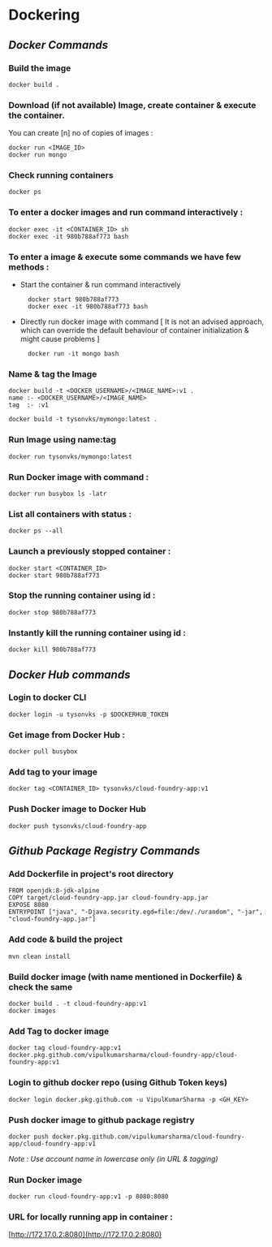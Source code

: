 # Dockering


## <i>Docker Commands</i>

### Build the image
    
    docker build .

### Download (if not available) Image, create container & execute the container. 
You can create [n] no of copies of images :

    docker run <IMAGE_ID>
    docker run mongo

### Check running containers
    
    docker ps

### To enter a docker images and run command interactively :

    docker exec -it <CONTAINER_ID> sh
    docker exec -it 980b788af773 bash    

### To enter a image & execute some commands we have few methods :

* Start the container & run command interactively
    
        docker start 980b788af773
        docker exec -it 980b788af773 bash
    
* Directly run docker image with command 
[ It is not an advised approach, which can override the default behaviour of container initialization & might cause problems ]

        docker run -it mongo bash
    
### Name & tag the Image
    
    docker build -t <DOCKER_USERNAME>/<IMAGE_NAME>:v1 .
    name :- <DOCKER_USERNAME>/<IMAGE_NAME>
    tag  :- :v1
    
    docker build -t tysonvks/mymongo:latest .

### Run Image using name:tag
    
    docker run tysonvks/mymongo:latest


### Run Docker image with command :

    docker run busybox ls -latr

### List all containers with status :

    docker ps --all

### Launch a previously stopped container :

    docker start <CONTAINER_ID>
    docker start 980b788af773

### Stop the running container using id :

    docker stop 980b788af773

### Instantly kill the running container using id :

    docker kill 980b788af773




## <i>Docker Hub commands</i>

### Login to docker CLI
    
    docker login -u tysonvks -p $DOCKERHUB_TOKEN

### Get image from Docker Hub :

    docker pull busybox
    
### Add tag to your image
    
    docker tag <CONTAINER_ID> tysonvks/cloud-foundry-app:v1

### Push Docker image to Docker Hub

    docker push tysonvks/cloud-foundry-app
    
    
    
    
## <i>Github Package Registry Commands</i>

### Add Dockerfile in project's root directory
    
    FROM openjdk:8-jdk-alpine
    COPY target/cloud-foundry-app.jar cloud-foundry-app.jar
    EXPOSE 8080
    ENTRYPOINT ["java", "-Djava.security.egd=file:/dev/./urandom", "-jar", "cloud-foundry-app.jar"]
    
### Add code & build the project

    mvn clean install
    
### Build docker image (with name mentioned in Dockerfile) & check the same

    docker build . -t cloud-foundry-app:v1
    docker images
    
### Add Tag to docker image

    docker tag cloud-foundry-app:v1 docker.pkg.github.com/vipulkumarsharma/cloud-foundry-app/cloud-foundry-app:v1

### Login to github docker repo (using Github Token keys)</b>

    docker login docker.pkg.github.com -u VipulKumarSharma -p <GH_KEY>
    
### Push docker image to github package registry</b>

    docker push docker.pkg.github.com/vipulkumarsharma/cloud-foundry-app/cloud-foundry-app:v1

<i>Note : Use account name in lowercase only (in URL & tagging)</i>

### Run Docker image

    docker run cloud-foundry-app:v1 -p 8080:8080
    
### URL for locally running app in container : 
    
[http://172.17.0.2:8080](http://172.17.0.2:8080)
